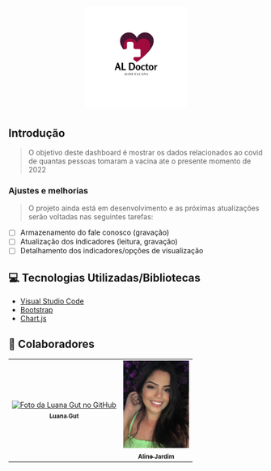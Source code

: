 <h1 align="center">
    <img src="img/logo.png" width="200px;">
</h1>


## Introdução
>O objetivo deste dashboard é mostrar os dados relacionados ao covid de quantas pessoas tomaram a vacina ate o presente momento de 2022


### Ajustes e melhorias

>O projeto ainda está em desenvolvimento e as próximas atualizações serão voltadas nas seguintes tarefas:

- [ ] Armazenamento do fale conosco (gravação)
- [ ] Atualização dos indicadores (leitura, gravação)
- [ ] Detalhamento dos indicadores/opções de visualização

## 💻 Tecnologias Utilizadas/Bibliotecas

- [Visual Studio Code](https://code.visualstudio.com/)
- [Bootstrap](https://getbootstrap.com/)
- [Chart.js](https://www.chartjs.org/docs/latest/)

## 🤝 Colaboradores



<table>
  <tr>
    <td align="center">
      <a href="#">
        <img src="https://ik.imagekit.io/aa0efwxn6ck/luana_Ur_CapjlLI.jpg?updatedAt=1634055534589" width="100px;" alt="Foto da Luana Gut no GitHub"/><br>
        <sub>
          <b>Luana Gut</b>
        </sub>
      </a>
      <td align="center">
        <a href="#">
            <img src="img/aline.jpeg" width="130px;" alt="Foto da Aline"> 
            <br>
            <sub>
                <b>Aline Jardim</b>
            </sub
    </tr>
  
</table>
